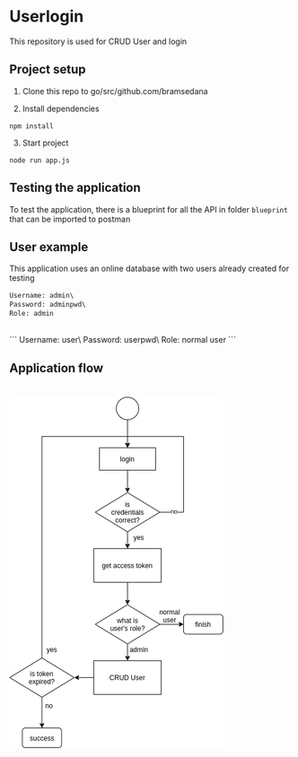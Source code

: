 # Userlogin

This repository is used for CRUD User and login

## Project setup

1. Clone this repo to go/src/github.com/bramsedana

2. Install dependencies

```
npm install
```

3. Start project

```
node run app.js
```

## Testing the application

To test the application, there is a blueprint for all the API in folder `blueprint` that can be imported to postman 

## User example

This application uses an online database with two users already created for testing

```
Username: admin\
Password: adminpwd\
Role: admin
```
<br />
```
Username: user\
Password: userpwd\
Role: normal user
```

## Application flow

# ![application](flow.png)
